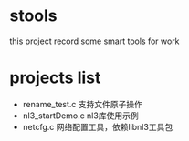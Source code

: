 # stools
this project record some smart tools for work

# projects list
+ rename_test.c 支持文件原子操作
+ nl3_startDemo.c nl3库使用示例
+ netcfg.c 网络配置工具，依赖libnl3工具包
